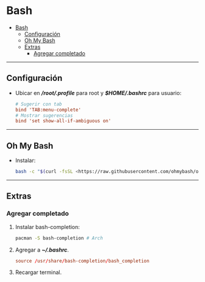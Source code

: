 # Bash

- [Bash](#bash)
  - [Configuración](#configuración)
  - [Oh My Bash](#oh-my-bash)
  - [Extras](#extras)
    - [Agregar completado](#agregar-completado)

---

## Configuración

- Ubicar en **_/root/.profile_** para root y **_$HOME/.bashrc_** para usuario:

    ```ini
    # Sugerir con tab
    bind 'TAB:menu-complete'
    # Mostrar sugerencias
    bind 'set show-all-if-ambiguous on'
    ```

---

## Oh My Bash

- Instalar:

    ```sh
    bash -c "$(curl -fsSL <https://raw.githubusercontent.com/ohmybash/oh-my-bash/master/tools/install.sh>)"
    ```

---

## Extras

### Agregar completado

1. Instalar bash-completion:

   ```sh
   pacman -S bash-completion # Arch
   ```

2. Agregar a **_~/.bashrc_**.

   ```rc
   source /usr/share/bash-completion/bash_completion
   ```

3. Recargar terminal.
